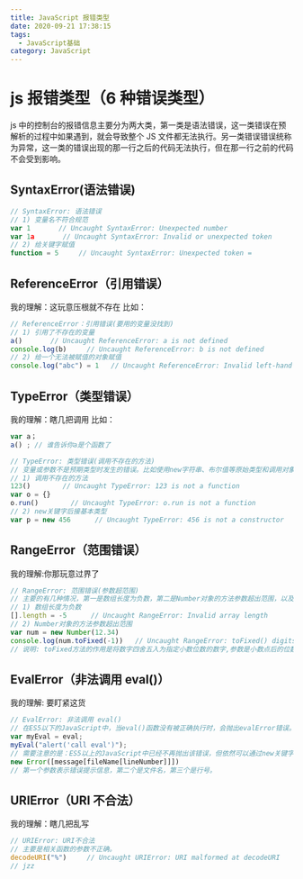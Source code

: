 ```yaml
---
title: JavaScript 报错类型
date: 2020-09-21 17:38:15
tags:
  - JavaScript基础
category: JavaScript
---
```


# js 报错类型（6 种错误类型）

js 中的控制台的报错信息主要分为两大类，第一类是语法错误，这一类错误在预解析的过程中如果遇到，就会导致整个 JS 文件都无法执行。另一类错误错误统称为异常，这一类的错误出现的那一行之后的代码无法执行，但在那一行之前的代码不会受到影响。

## SyntaxError(语法错误)

```javascript
// SyntaxError: 语法错误
// 1) 变量名不符合规范
var 1       // Uncaught SyntaxError: Unexpected number
var 1a       // Uncaught SyntaxError: Invalid or unexpected token
// 2) 给关键字赋值
function = 5     // Uncaught SyntaxError: Unexpected token =
```

## ReferenceError（引用错误）
我的理解：这玩意压根就不存在
比如：
```javascript
// ReferenceError：引用错误(要用的变量没找到)
// 1) 引用了不存在的变量
a()       // Uncaught ReferenceError: a is not defined
console.log(b)     // Uncaught ReferenceError: b is not defined
// 2) 给一个无法被赋值的对象赋值
console.log("abc") = 1   // Uncaught ReferenceError: Invalid left-hand side in assignment
```
## TypeError（类型错误） 
我的理解：瞎几把调用
比如：
```javascript
var a；
a() ; // 谁告诉你a是个函数了
```
```javascript
// TypeError: 类型错误(调用不存在的方法)
// 变量或参数不是预期类型时发生的错误。比如使用new字符串、布尔值等原始类型和调用对象不存在的方法就会抛出这种错误，因为new命令的参数应该是一个构造函数。
// 1) 调用不存在的方法
123()        // Uncaught TypeError: 123 is not a function
var o = {}
o.run()        // Uncaught TypeError: o.run is not a function
// 2) new关键字后接基本类型
var p = new 456      // Uncaught TypeError: 456 is not a constructor
```
## RangeError（范围错误）
我的理解:你那玩意过界了
```javascript
// RangeError: 范围错误(参数超范围)
// 主要的有几种情况，第一是数组长度为负数，第二是Number对象的方法参数超出范围，以及函数堆栈超过最大值。
// 1) 数组长度为负数
[].length = -5      // Uncaught RangeError: Invalid array length
// 2) Number对象的方法参数超出范围
var num = new Number(12.34)
console.log(num.toFixed(-1))   // Uncaught RangeError: toFixed() digits argument must be between 0 and 20 at Number.toFixed
// 说明: toFixed方法的作用是将数字四舍五入为指定小数位数的数字,参数是小数点后的位数,范围为0-20.
```
## EvalError（非法调用 eval()）
我的理解: 要盯紧这货
```javascript
// EvalError: 非法调用 eval()
// 在ES5以下的JavaScript中，当eval()函数没有被正确执行时，会抛出evalError错误。例如下面的情况：
var myEval = eval;
myEval("alert('call eval')");
// 需要注意的是：ES5以上的JavaScript中已经不再抛出该错误，但依然可以通过new关键字来自定义该类型的错误提示。以上的几种派生错误，连同原始的Error对象，都是构造函数。开发者可以使用它们，认为生成错误对象的实例。
new Error([message[fileName[lineNumber]]])
// 第一个参数表示错误提示信息，第二个是文件名，第三个是行号。
```
## URIError（URI 不合法）
我的理解：瞎几把乱写
```javascript
// URIError: URI不合法
// 主要是相关函数的参数不正确。
decodeURI("%")     // Uncaught URIError: URI malformed at decodeURI
// jzz
```